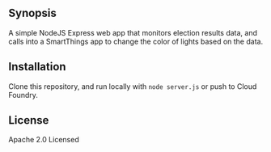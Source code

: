 ## Synopsis

A simple NodeJS Express web app that monitors election results data, and calls into a SmartThings app to change the color of lights based on the data.

## Installation

Clone this repository, and run locally with `node server.js` or push to Cloud Foundry.

## License

Apache 2.0 Licensed
